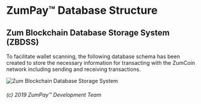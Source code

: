 # ZumPay™ Database Structure

## Zum Blockchain Database Storage System (ZBDSS)

To facilitate wallet scanning, the following database schema has been created to store the necessary information for transacting with the ZumCoin network including sending and receiving transactions.

![Zum Blockchain Database Storage System](https://i.imgur.com/vM1xlpJ.png)

###### (c) 2019 ZumPay™ Development Team
